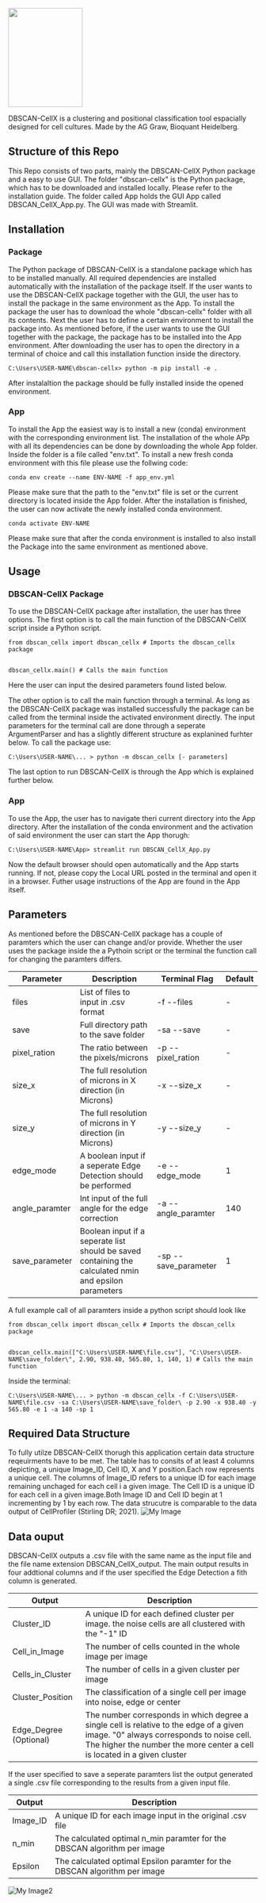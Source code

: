 <p align="left">
  <img img src="Logo.jpg" width="150" height="200"/>
</p>



  
DBSCAN-CellX is a clustering and positional classification tool espacially designed for cell cultures. Made by the AG Graw, Bioquant Heidelberg.

## Structure of this Repo
This Repo consists of two parts, mainly the DBSCAN-CellX Python package and a easy to use GUI.
The folder "dbscan-cellx" is the Python package, which has to be downloaded and installed locally. Please refer to the installation guide. 
The folder called App holds the GUI App called DBSCAN_CellX_App.py. The GUI was made with Streamlit. 

## Installation
### Package
The Python package of DBSCAN-CellX is a standalone package which has to be installed manually. All required dependencies are installed automatically with the installation of the package itself. If the user wants to use the DBSCAN-CellX package together with the GUI, the user has to install the package in the same environment as the App. To install the package the user has to download the whole "dbscan-cellx" folder with all its contents. Next the user has to define a certain environment to install the package into. As mentioned before, if the user wants to use the GUI together with the package, the package has to be installed into the App environment. 
After downloading the user has to open the directory in a terminal of choice and call this installation function inside the directory.
```
C:\Users\USER-NAME\dbscan-cellx> python -m pip install -e .
```
After instalaltion the package should be fully installed inside the opened environment. 

### App
To install the App the easiest way is to install a new (conda) environment with the corresponding environment list. The installation of the whole APp with all its dependencies can be done by downloading the whole App folder. Inside the folder is a file called "env.txt". To install a new fresh conda environment with this file please use the follwing code:
```
conda env create --name ENV-NAME -f app_env.yml
```
Please make sure that the path to the "env.txt" file is set or the current directory is located inside the App folder. 
After the installation is finished, the user can now activate the newly installed conda environment.
```
conda activate ENV-NAME 
```

Please make sure that after the conda environment is installed to also install the Package into the same environment as mentioned above.


## Usage
### DBSCAN-CellX Package
To use the DBSCAN-CellX package after installation, the user has three options. The first option is to call the main function of the DBSCAN-CellX script inside a Python script.
```
from dbscan_cellx import dbscan_cellx # Imports the dbscan_cellx package


dbscan_cellx.main() # Calls the main function
```
Here the user can input the desired parameters found listed below. 

The other option is to call the main function through a terminal. As long as the DBSCAN-CellX package was installed successfully the package can be called from the terminal inside the activated environment directly. The input parameters for the terminal call are done through a seperate ArgumentParser and has a slightly different structure as explanined furhter below. To call the package use:
```
C:\Users\USER-NAME\... > python -m dbscan_cellx [- parameters]
```
The last option to run DBSCAN-CellX is through the App which is explained further below.

### App
To use the App, the user has to navigate theri current directory into the App directory. After the installation of the conda environment and the activation of said environment the user can start the App thorugh:
```
C:\Users\USER-NAME\App> streamlit run DBSCAN_CellX_App.py
```
Now the default browser should open automatically and the App starts running. If not, please copy the Local URL posted in the terminal and open it in a browser. Futher usage instructions of the App are found in the App itself.

## Parameters
As mentioned before the DBSCAN-CellX package has a couple of paramters which the user can change and/or provide. Whether the user uses the package inside the a Pythoin script or the terminal the function call for changing the paramters differs.

| Parameter | Description | Terminal Flag | Default |
| --- | --- | --- | --- |
| files | List of files to input in .csv format | -f --files | - |
| save | Full directory path to the save folder | -sa --save | - |
| pixel_ration | The ratio between the pixels/microns | -p --pixel_ration | - |
| size_x | The full resolution of microns in X direction (in Microns) | -x --size_x | - |
| size_y | The full resolution of microns in Y direction (in Microns) | -y --size_y | - |
| edge_mode | A boolean input if a seperate Edge Detection should be performed | -e --edge_mode | 1 |
| angle_paramter | Int input of the full angle for the edge correction | -a --angle_paramter | 140 |
| save_parameter | Boolean input if a seperate list should be saved containing the calculated nmin and epsilon parameters | -sp --save_parameter | 1 |

A full example call of all paramters inside a python script should look like

```
from dbscan_cellx import dbscan_cellx # Imports the dbscan_cellx package


dbscan_cellx.main(["C:\Users\USER-NAME\file.csv"], "C:\Users\USER-NAME\save_folder\", 2.90, 938.40, 565.80, 1, 140, 1) # Calls the main function
```
Inside the terminal: 
```
C:\Users\USER-NAME\... > python -m dbscan_cellx -f C:\Users\USER-NAME\file.csv -sa C:\Users\USER-NAME\save_folder\ -p 2.90 -x 938.40 -y 565.80 -e 1 -a 140 -sp 1
```
## Required Data Structure
To fully utilze DBSCAN-CellX thorugh this application certain data structure reqeuirments have to be met. The table has to consits of at least 4 columns depicting, a unique Image_ID, Cell ID, X and Y position.Each row represents a unique cell. The columns of Image_ID refers to a unique ID for each image remaining unchaged for each cell i a given image. The Cell ID is a unique ID for each cell in a given image.Both Image ID and Cell ID begin at 1 incrementing by 1 by each row. The data strucutre is comparable to the data output of CellProfiler (Stirling DR; 2021).
![My Image](Data_structure.PNG)

## Data ouput
DBSCAN-CellX outputs a .csv file with the same name as the input file and the file name extension DBSCAN_CellX_output. The main output results in four addtional columns and if the user specified the Edge Detection a fith column is generated. 

| Output | Description |
| --- | --- |
| Cluster_ID | A unique ID for each defined cluster per image. the noise cells are all clustered with the "-1" ID |
| Cell_in_Image | The number of cells counted in the whole image per image | 
| Cells_in_Cluster | The number of cells in a given cluster per image | 
| Cluster_Position | The classification of a single cell per image into noise, edge or center | 
| Edge_Degree (Optional) | The number corresponds in which degree a single cell is relative to the edge of a given image. "0" always corresponds to noise cell. The higher the number the more center a cell is located in a given cluster  |

If the user specified to save a seperate paramters list the output generated a single .csv file corresponding to the results from a given input file.

| Output | Description |
| --- | --- |
| Image_ID | A unique ID for each image input in the original .csv file |
| n_min | The calculated optimal n_min paramter for the DBSCAN algorithm per image | 
| Epsilon | The calculated optimal Epsilon paramter for the DBSCAN algorithm per image |


![My Image2](Data_output.PNG)




